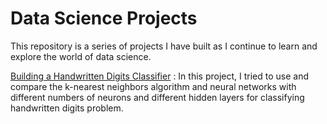 # Data Science Projects

This repository is a series of projects I have built as I continue to learn and explore the world of data science. 

[Building a Handwritten Digits Classifier](https://github.com/rai-namrata/Data-Science-Projects/blob/main/Building%20a%20Handwritten%20Digits%20Classifier/P7.1%20Handwritten%20Digits%20Classifier.ipynb) :  In this project, I tried to use and compare the k-nearest neighbors algorithm and neural networks with different numbers of neurons and different hidden layers for classifying handwritten digits problem.
